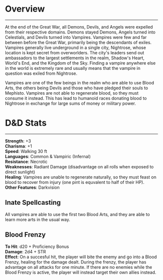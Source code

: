 # Overview
---
At the end of the Great War, all Demons, Devils, and Angels were expelled from their respective domains. Demons stayed Demons, Angels turned into Celestials, and Devils turned into Vampires. Vampires were few and far between before the Great War, primarily being the descendants of exiles. Vampires generally live underground in a single city, Nightrose, whose location is kept secret from overworlders. The city's leaders send out ambassadors to the largest settlements in the realm, Shadow's Heart, World's End, and the Kingdom of the Sky. Finding a vampire anywhere else in the world is extremely rare and usually means that the vampire in question was exiled from Nightrose.

Vampires are one of the few beings in the realm who are able to use Blood Arts, the others being Devils and those who have pledged their souls to Mephisto. Vampires are not able to regenerate blood, so they must consume it instead. This has lead to humanoid races donating blood to Nightrose in exchange for large sums of money or military power.  

# D&D Stats
---
**Strength**: +3 <br>
**Charisma**: +1 <br>
**Speed**: Walking 30 ft <br>
**Languages**: Common & Vampiric (Infernal) <br>
**Resistance**: Necrotic <br>
**Weaknesses**: Radiant Damage (disadvantage on all rolls when exposed to direct sunlight) <br>
**Healing**: Vampires are unable to regenerate naturally, so they must feast on blood to recover from injury (one pint is equvalent to half of their HP). <br>
**Other Features**: Darkvision  

## Inate Spellcasting
All vampires are able to use the first two Blood Arts, and they are able to learn more arts in the usual way.  

## Blood Frenzy
**To Hit**: d20 + Proficiency Bonus <br>
**Damage**: 2d4 + STR <br>
**Effect**: On a succesful hit, the player will bite the enemy and go into a Blood Frenzy, healing for the damage dealt. During the frenzy, the player has advantage on all attacks for one minute. If there are no enemies while the Blood Frenzy is active, the player will instead target their own allies instead.